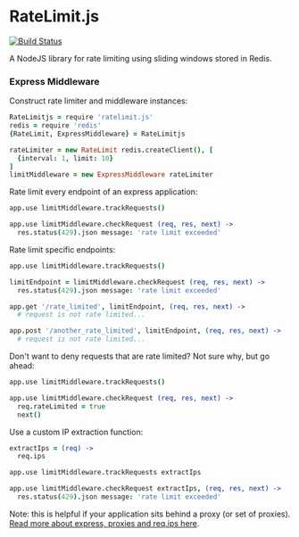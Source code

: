 RateLimit.js
============
[![Build
Status](https://travis-ci.org/dudleycarr/ratelimit.js.svg)](https://travis-ci.org/dudleycarr/ratelimit.js)

A NodeJS library for rate limiting using sliding windows stored in Redis.

### Express Middleware

Construct rate limiter and middleware instances:

```coffee
RateLimitjs = require 'ratelimit.js'
redis = require 'redis'
{RateLimit, ExpressMiddleware} = RateLimitjs

rateLimiter = new RateLimit redis.createClient(), [
  {interval: 1, limit: 10}
]
limitMiddleware = new ExpressMiddleware rateLimiter
```

Rate limit every endpoint of an express application:

```coffee
app.use limitMiddleware.trackRequests()

app.use limitMiddleware.checkRequest (req, res, next) ->
  res.status(429).json message: 'rate limit exceeded'
```

Rate limit specific endpoints:

```coffee
app.use limitMiddleware.trackRequests()

limitEndpoint = limitMiddleware.checkRequest (req, res, next) ->
  res.status(429).json message: 'rate limit exceeded'

app.get '/rate_limited', limitEndpoint, (req, res, next) ->
  # request is not rate limited...

app.post '/another_rate_limited', limitEndpoint, (req, res, next) ->
  # request is not rate limited...
```

Don't want to deny requests that are rate limited? Not sure why, but go ahead:

```coffee
app.use limitMiddleware.trackRequests()

app.use limitMiddleware.checkRequest (req, res, next) ->
  req.rateLimited = true
  next()
```

Use a custom IP extraction function:

```coffee
extractIps = (req) ->
  req.ips

app.use limitMiddleware.trackRequests extractIps

app.use limitMiddleware.checkRequest extractIps, (req, res, next) ->
  res.status(429).json message: 'rate limit exceeded'
```

Note: this is helpful if your application sits behind a proxy (or set of proxies).
[Read more about express, proxies and req.ips here](http://expressjs.com/guide/behind-proxies.html).
